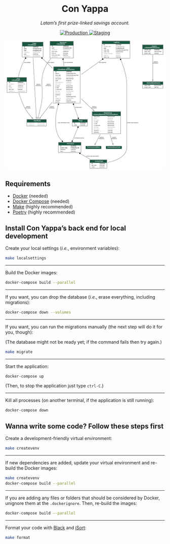 <h1 align="center">Con Yappa</h1>

<p align="center">
  <em>Latam’s first prize-linked savings account.</em>
</p>

<p align="center">
  <a href="https://api.conyappa.cl/docs" target="_blank">
      <img src="https://img.shields.io/website?label=production&logo=amazon&url=https://api.conyappa.cl/docs" alt="Production">
  </a>

  <a href="https://api-staging.conyappa.cl/docs" target="_blank">
      <img src="https://img.shields.io/website?label=staging&logo=amazon&url=https://api-staging.conyappa.cl/docs" alt="Staging">
  </a>
</p>

![ER Diagram](docs/er_diagram.png "ER Diagram")

## Requirements

- [Docker](https://www.docker.com/) (needed)
- [Docker Compose](https://docs.docker.com/compose/) (needed)
- [Make](https://en.wikipedia.org/wiki/Make_(software)) (highly recommended)
- [Poetry](https://python-poetry.org/docs/) (highly recommended)

## Install Con Yappa’s back end for local development

Create your local settings (_i.e._, environment variables):

```bash
make localsettings
```

---

Build the Docker images:

```bash
docker-compose build --parallel
```

---

If you want, you can drop the database (_i.e._, erase everything, including migrations):

```bash
docker-compose down --volumes
```

---

If you want, you can run the migrations manually (the next step will do it for you, though):

(The database might not be ready yet; if the command fails then try again.)

```bash
make migrate
```

---

Start the application:

```bash
docker-compose up
```

(Then, to stop the application just type `ctrl-C`.)

---

Kill all processes (on another terminal, if the application is still running):

```bash
docker-compose down
```

## Wanna write some code? Follow these steps first

Create a development-friendly virtual environment:

```bash
make createvenv
```

---

If new dependencies are added, update your virtual environment and re-build the Docker images:

```bash
make createvenv
docker-compose build --parallel
```

---

If you are adding any files or folders that should be considered by Docker, unignore them at the `.dockerignore`. Then, re-build the images:

```bash
docker-compose build --parallel
```

---

Format your code with [Black](https://pypi.org/project/black/) and [iSort](https://pypi.org/project/isort/):

```bash
make format
```
